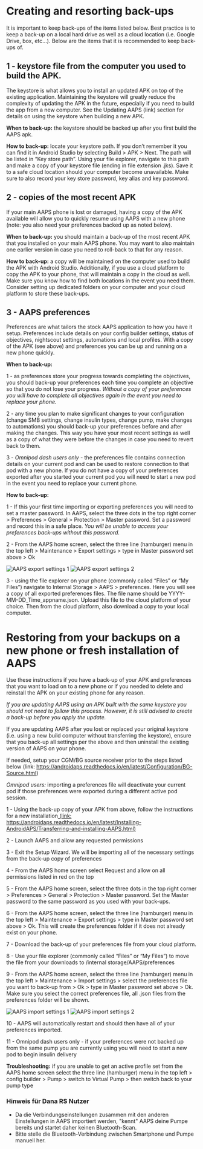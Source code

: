 # Creating and resorting back-ups

It is important to keep back-ups of the items listed below. Best practice is to keep a back-up on a local hard drive as well as a cloud location (i.e. Google Drive, box, etc…). Below are the items that it is recommended to keep back-ups of.

## 1 - keystore file from the computer you used to build the APK.
The keystore is what allows you to install an updated APK on top of the existing application. Maintaining the keystore will greatly reduce the complexity of updating the APK in the future, especially if you need to build the app from a new computer. See the Updating AAPS (link) section for details on using the keystore when building a new APK.

**When to back-up:** the keystore should be backed up after you first build the AAPS apk.

**How to back-up:** locate your keystore path. If you don’t remember it you can find it in Android Studio by selecting Build > APK > Next. The path will be listed in “Key store path”. Using your file explorer, navigate to this path and make a copy of your keystore file (ending in file extension .jks). Save it to a safe cloud location should your computer become unavailable. Make sure to also record your key store password, key alias and key password.

## 2 - copies of the most recent APK
If your main AAPS phone is lost or damaged, having a copy of the APK available will allow you to quickly resume using AAPS with a new phone (note: you also need your preferences backed up as noted below).

**When to back-up:** you should maintain a back-up of the most recent APK that you installed on your main AAPS phone. You may want to also maintain one earlier version in case you need to roll-back to that for any reason.

**How to back-up:** a copy will be maintained on the computer used to build the APK with Android Studio. Additionally, if you use a cloud platform to copy the APK to your phone, that will maintain a copy in the cloud as well. Make sure you know how to find both locations in the event you need them. Consider setting up dedicated folders on your computer and your cloud platform to store these back-ups.

## 3 - AAPS preferences
Preferences are what tailors the stock AAPS application to how you have it setup. Preferences include details on your config builder settings, status of objectives, nightscout settings, automations and local profiles. With a copy of the APK (see above) and preferences you can be up and running on a new phone quickly.

**When to back-up:**

1 - as preferences store your progress towards completing the objectives, you should back-up your preferences each time you complete an objective so that you do not lose your progress. _Without a copy of your preferences you will have to complete all objectives again in the event you need to replace your phone._

2 - any time you plan to make significant changes to your configuration (change SMB settings, change insulin types, change pump, make changes to automations) you should back-up your preferences before and after making the changes. This way you have your most recent settings as well as a copy of what they were before the changes in case you need to revert back to them.

3 - _Omnipod dash users only_ - the preferences file contains connection details on your current pod and can be used to restore connection to that pod with a new phone. If you do not have a copy of your preferences exported after you started your current pod you will need to start a new pod in the event you need to replace your current phone.

**How to back-up:**

1 - If this your first time importing or exporting preferences you will need to set a master password. In AAPS, select the three dots in the top right corner > Preferences > General > Protection > Master password. Set a password and record this in a safe place. _You will be unable to access your preferences back-ups without this password._

2 - From the AAPS home screen, select the three line (hamburger) menu in the top left > Maintenance > Export settings > type in Master password set above > Ok

![AAPS export settings 1](../images/AAPS_ExportSettings1.png) ![AAPS export settings 2](../images/AAPS_ExportSettings2.png)

3 - using the file explorer on your phone (commonly called “Files” or “My Files”) navigate to Internal Storage > AAPS > preferences. Here you will see a copy of all exported preferences files. The file name should be YYYY-MM-DD_Time_appname.json. Upload this file to the cloud platform of your choice. Then from the cloud platform, also download a copy to your local computer.

# Restoring from your backups on a new phone or fresh installation of AAPS
Use these instructions if you have a back-up of your APK and preferences that you want to load on to a new phone or if you needed to delete and reinstall the APK on your existing phone for any reason.

_If you are updating AAPS using an APK built with the same keystore you should not need to follow this process. However, it is still advised to create a back-up before you apply the update._

If you are updating AAPS after you lost or replaced your original keystore (i.e. using a new build computer without transferring the keystore), ensure that you back-up all settings per the above and then uninstall the existing version of AAPS on your phone.

If needed, setup your CGM/BG source receiver prior to the steps listed below (link: https://androidaps.readthedocs.io/en/latest/Configuration/BG-Source.html)

_Omnipod users:_ importing a preferences file will deactivate your current pod if those preferences were exported during a different active pod session.

1 - Using the back-up copy of your APK from above, follow the instructions for a new installation[ (link: https://androidaps.readthedocs.io/en/latest/Installing-AndroidAPS/Transferring-and-installing-AAPS.html)](https://androidaps.readthedocs.io/en/latest/Installing-AndroidAPS/Transferring-and-installing-AAPS.html)

2 - Launch AAPS and allow any requested permissions

3 - Exit the Setup Wizard. We will be importing all of the necessary settings from the back-up copy of preferences

4 - From the AAPS home screen select Request and allow on all permissions listed in red on the top

5 - From the AAPS home screen, select the three dots in the top right corner > Preferences > General > Protection > Master password. Set the Master password to the same password as you used with your back-ups.

6 - From the AAPS home screen, select the three line (hamburger) menu in the top left > Maintenance > Export settings > type in Master password set above > Ok. This will create the preferences folder if it does not already exist on your phone.

7 - Download the back-up of your preferences file from your cloud platform.

8 - Use your file explorer (commonly called “Files” or “My Files”) to move the file from your downloads to /internal storage/AAPS/preferences

9 - From the AAPS home screen, select the three line (hamburger) menu in the top left > Maintenance > Import settings > select the preferences file you want to back-up from > Ok > type in Master password set above > Ok. Make sure you select the correct preferences file, all .json files from the preferences folder will be shown.

![AAPS import settings 1](../images/AAPS_ImportSettings1.png) ![AAPS import settings 2](../images/AAPS_ImportSettings2.png)

10 - AAPS will automatically restart and should then have all of your preferences imported.

11 - Omnipod dash users only - if your preferences were not backed up from the same pump you are currently using you will need to start a new pod to begin insulin delivery

**Troubleshooting:** if you are unable to get an active profile set from the AAPS home screen  select the three line (hamburger) menu in the top left > config builder > Pump > switch to Virtual Pump > then switch back to your pump type


### Hinweis für Dana RS Nutzer

- Da die Verbindungseinstellungen zusammen mit den anderen Einstellungen in AAPS importiert werden, "kennt" AAPS deine Pumpe bereits und startet daher keinen Bluetooth-Scan.
- Bitte stelle die Bluetooth-Verbindung zwischen Smartphone und Pumpe manuell her.
